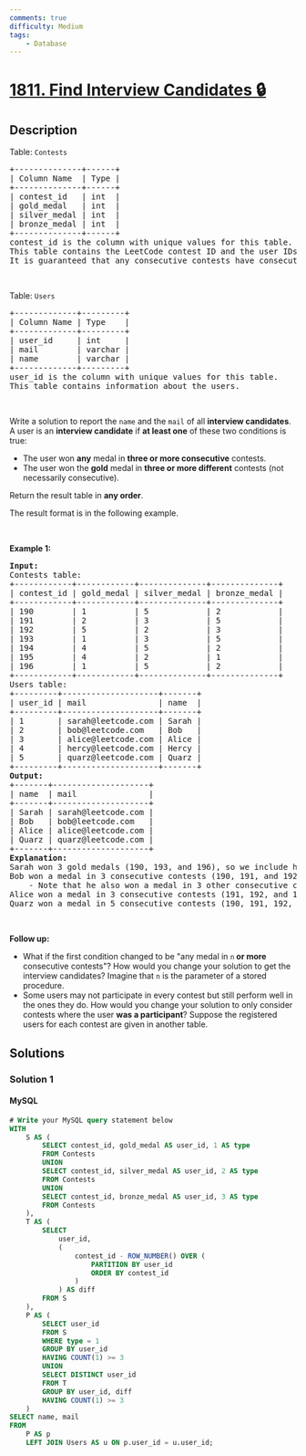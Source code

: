 ```yaml
---
comments: true
difficulty: Medium
tags:
    - Database
---
```


<!-- problem:start -->

# [1811. Find Interview Candidates 🔒](https://leetcode.com/problems/find-interview-candidates)

## Description

<!-- description:start -->

<p>Table: <code>Contests</code></p>

<pre>
+--------------+------+
| Column Name  | Type |
+--------------+------+
| contest_id   | int  |
| gold_medal   | int  |
| silver_medal | int  |
| bronze_medal | int  |
+--------------+------+
contest_id is the column with unique values for this table.
This table contains the LeetCode contest ID and the user IDs of the gold, silver, and bronze medalists.
It is guaranteed that any consecutive contests have consecutive IDs and that no ID is skipped.</pre>

<p>&nbsp;</p>

<p>Table: <code>Users</code></p>

<pre>
+-------------+---------+
| Column Name | Type    |
+-------------+---------+
| user_id     | int     |
| mail        | varchar |
| name        | varchar |
+-------------+---------+
user_id is the column with unique values for this table.
This table contains information about the users.
</pre>

<p>&nbsp;</p>

<p>Write a solution to report the <code>name</code> and the <code>mail</code> of all <strong>interview candidates</strong>. A user is an <strong>interview candidate</strong> if <strong>at least one</strong> of these two conditions is true:</p>

<ul>
	<li>The user won <strong>any</strong> medal in <strong>three or more consecutive</strong> contests.</li>
	<li>The user won the <strong>gold</strong> medal in <strong>three or more different</strong> contests (not necessarily consecutive).</li>
</ul>

<p>Return the result table in <strong>any order</strong>.</p>

<p>The result format is in the following example.</p>

<p>&nbsp;</p>
<p><strong class="example">Example 1:</strong></p>

<pre>
<strong>Input:</strong> 
Contests table:
+------------+------------+--------------+--------------+
| contest_id | gold_medal | silver_medal | bronze_medal |
+------------+------------+--------------+--------------+
| 190        | 1          | 5            | 2            |
| 191        | 2          | 3            | 5            |
| 192        | 5          | 2            | 3            |
| 193        | 1          | 3            | 5            |
| 194        | 4          | 5            | 2            |
| 195        | 4          | 2            | 1            |
| 196        | 1          | 5            | 2            |
+------------+------------+--------------+--------------+
Users table:
+---------+--------------------+-------+
| user_id | mail               | name  |
+---------+--------------------+-------+
| 1       | sarah@leetcode.com | Sarah |
| 2       | bob@leetcode.com   | Bob   |
| 3       | alice@leetcode.com | Alice |
| 4       | hercy@leetcode.com | Hercy |
| 5       | quarz@leetcode.com | Quarz |
+---------+--------------------+-------+
<strong>Output:</strong> 
+-------+--------------------+
| name  | mail               |
+-------+--------------------+
| Sarah | sarah@leetcode.com |
| Bob   | bob@leetcode.com   |
| Alice | alice@leetcode.com |
| Quarz | quarz@leetcode.com |
+-------+--------------------+
<strong>Explanation:</strong> 
Sarah won 3 gold medals (190, 193, and 196), so we include her in the result table.
Bob won a medal in 3 consecutive contests (190, 191, and 192), so we include him in the result table.
    - Note that he also won a medal in 3 other consecutive contests (194, 195, and 196).
Alice won a medal in 3 consecutive contests (191, 192, and 193), so we include her in the result table.
Quarz won a medal in 5 consecutive contests (190, 191, 192, 193, and 194), so we include them in the result table.
</pre>

<p>&nbsp;</p>
<p><strong>Follow up:</strong></p>

<ul>
	<li>What if the first condition changed to be &quot;any medal in <code>n</code><strong> or more</strong> consecutive contests&quot;? How would you change your solution to get the interview candidates? Imagine that <code>n</code> is the parameter of a stored procedure.</li>
	<li>Some users may not participate in every contest but still perform well in the ones they do. How would you change your solution to only consider contests where the user <strong>was a participant</strong>? Suppose the registered users for each contest are given in another table.</li>
</ul>

<!-- description:end -->

## Solutions

<!-- solution:start -->

### Solution 1

<!-- tabs:start -->

#### MySQL

```sql
# Write your MySQL query statement below
WITH
    S AS (
        SELECT contest_id, gold_medal AS user_id, 1 AS type
        FROM Contests
        UNION
        SELECT contest_id, silver_medal AS user_id, 2 AS type
        FROM Contests
        UNION
        SELECT contest_id, bronze_medal AS user_id, 3 AS type
        FROM Contests
    ),
    T AS (
        SELECT
            user_id,
            (
                contest_id - ROW_NUMBER() OVER (
                    PARTITION BY user_id
                    ORDER BY contest_id
                )
            ) AS diff
        FROM S
    ),
    P AS (
        SELECT user_id
        FROM S
        WHERE type = 1
        GROUP BY user_id
        HAVING COUNT(1) >= 3
        UNION
        SELECT DISTINCT user_id
        FROM T
        GROUP BY user_id, diff
        HAVING COUNT(1) >= 3
    )
SELECT name, mail
FROM
    P AS p
    LEFT JOIN Users AS u ON p.user_id = u.user_id;
```

<!-- tabs:end -->

<!-- solution:end -->

<!-- problem:end -->
